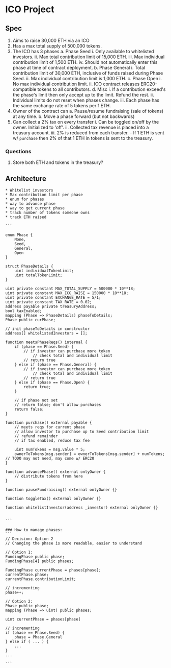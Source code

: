# ICO Project

## Spec
1. Aims to raise 30,000 ETH via an ICO
2. Has a max total supply of 500,000 tokens.
3. The ICO has 3 phases
    a. Phase Seed
        i. Only available to whitelisted investors.
        ii. Max total contribution limit of 15,000 ETH.
        iii. Max individual contribution limit of 1,500 ETH.
        iv. Should not automatically enter this phase at time of contract deployment.
    b. Phase General
        i. Total contribution limit of 30,000 ETH, inclusive of funds raised during Phase Seed.
        ii. Max individual contribution limit is 1,000 ETH.
    c. Phase Open
        i. No max individual contribution limit.
        ii. ICO contract releases ERC20-compatible tokens to all contributors.
    d. Misc
        i. If a contribution exceed's the phase's limit then only accept up to the limit. Refund the rest.
        ii. Individual limits do not reset when phases change.
        iii. Each phase has the same exchange rate of 5 tokens per 1 ETH.
4. Owner of the contract can
    a. Pause/resume fundraising (sale of tokens) at any time.
    b. Move a phase forward (but not backwards)
5. Can collect a 2% tax on every transfer
    i. Can be toggled on/off by the owner. Initialized to 'off'.
    ii. Collected tax revenue is placed into a treasury account.
    iii. 2% is reduced from each transfer.
        - If 1 ETH is sent w/ `purchase` then 2% of that 1 ETH in tokens is sent to the treasury.


### Questions
1. Store both ETH and tokens in the treasury?

## Architecture
    * Whitelist investors
    * Max contribution limit per phase
    * enum for phases
    * way to advance phase
    * way to get current phase
    * track number of tokens someone owns
    * track ETH raised

    ```
    
    enum Phase {
        None,
        Seed,
        General,
        Open
    }

    struct PhaseDetails {
        uint individualTokenLimit;
        uint totalTokenLimit;
    }

    uint private constant MAX_TOTAL_SUPPLY = 500000 * 10**18;
    uint private constant MAX_ICO_RAISE = 150000 * 10**18;
    uint private constant EXCHANGE_RATE = 5/1;
    uint private constant TAX_RATE = 0.02;
    address payable private treasuryAddress;
    bool taxEnabled;
    mapping (Phase => PhaseDetails) phaseToDetails;
    Phase public curPhase;

    // init phaseToDetails in constructor   
    address[] whitelistedInvestors = [];

    function meetsPhaseReqs() internal {
        if (phase == Phase.Seed) {
            // if investor can purchase more token
                // check total and individual limit
            // return true
        } else if (phase == Phase.General) {
            // if investor can purchase more token
                // check total and individual limit
            // return true
        } else if (phase == Phase.Open) {
            return true;
        }

        // if phase not set
        // return false; don't allow purchases
        return false;
    }
    
    function purchase() external payable {
        // meets reqs for current phase
        // allow investor to purchase up to Seed contribution limit
        // refund remainder
        // if tax enabled, reduce tax fee

        uint numTokens = msg.value * 5;
        ownerToTokens[msg.sender] = ownerToTokens[msg.sender] + numTokens; // TODO may not need, may come w/ ERC20
    }

    function advancePhase() external onlyOwner {
        // distribute tokens from here
    }

    function pauseFundraising() external onlyOwner {}

    function toggleTax() external onlyOwner {}

    function whitelistInvestor(address _investor) external onlyOwner {}


    ```

    ### How to manage phases:
    ```
    // Decision: Option 2
    // Changing the phase is more readable, easier to understand

    // Option 1:
    FundingPhase public phase;
    FundingPhase[4] public phases;

    FundingPhase currentPhase = phases[phase];
    currentPhase.phase;
    currentPhase.contributionLimit;

    // incrementing
    phase++;

    // Option 2:
    Phase public phase;
    mapping (Phase => uint) public phases;

    uint currentPhase = phases[phase]

    // incrementing
    if (phase == Phase.Seed) {
        phase = Phase.General
    } else if ( ... ) {
        ...
    }
    ...

    ```